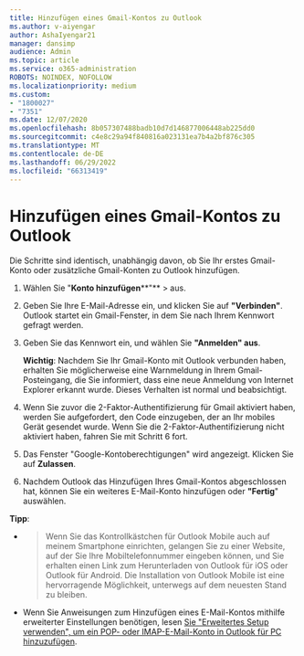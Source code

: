 ```yaml
---
title: Hinzufügen eines Gmail-Kontos zu Outlook
ms.author: v-aiyengar
author: AshaIyengar21
manager: dansimp
audience: Admin
ms.topic: article
ms.service: o365-administration
ROBOTS: NOINDEX, NOFOLLOW
ms.localizationpriority: medium
ms.custom:
- "1800027"
- "7351"
ms.date: 12/07/2020
ms.openlocfilehash: 8b057307488badb10d7d146877006448ab225dd0
ms.sourcegitcommit: c4e8c29a94f840816a023131ea7b4a2bf876c305
ms.translationtype: MT
ms.contentlocale: de-DE
ms.lasthandoff: 06/29/2022
ms.locfileid: "66313419"
---
```

# <a name="add-a-gmail-account-to-outlook"></a>Hinzufügen eines Gmail-Kontos zu Outlook

Die Schritte sind identisch, unabhängig davon, ob Sie Ihr erstes Gmail-Konto oder zusätzliche Gmail-Konten zu Outlook hinzufügen.

1. Wählen Sie "**Konto hinzufügen****"** >  aus.
1. Geben Sie Ihre E-Mail-Adresse ein, und klicken Sie auf **"Verbinden"**. Outlook startet ein Gmail-Fenster, in dem Sie nach Ihrem Kennwort gefragt werden. 
1. Geben Sie das Kennwort ein, und wählen Sie **"Anmelden" aus**.

    **Wichtig**: Nachdem Sie Ihr Gmail-Konto mit Outlook verbunden haben, erhalten Sie möglicherweise eine Warnmeldung in Ihrem Gmail-Posteingang, die Sie informiert, dass eine neue Anmeldung von Internet Explorer erkannt wurde. Dieses Verhalten ist normal und beabsichtigt.

4. Wenn Sie zuvor die 2-Faktor-Authentifizierung für Gmail aktiviert haben, werden Sie aufgefordert, den Code einzugeben, der an Ihr mobiles Gerät gesendet wurde. Wenn Sie die 2-Faktor-Authentifizierung nicht aktiviert haben, fahren Sie mit Schritt 6 fort.
1. Das Fenster "Google-Kontoberechtigungen" wird angezeigt. Klicken Sie auf **Zulassen**.
1. Nachdem Outlook das Hinzufügen Ihres Gmail-Kontos abgeschlossen hat, können Sie ein weiteres E-Mail-Konto hinzufügen oder **"Fertig**" auswählen.

**Tipp**:
- > Wenn Sie das Kontrollkästchen für Outlook Mobile auch auf meinem Smartphone einrichten, gelangen Sie zu einer Website, auf der Sie Ihre Mobiltelefonnummer eingeben können, und Sie erhalten einen Link zum Herunterladen von Outlook für iOS oder Outlook für Android. Die Installation von Outlook Mobile ist eine hervorragende Möglichkeit, unterwegs auf dem neuesten Stand zu bleiben.
- Wenn Sie Anweisungen zum Hinzufügen eines E-Mail-Kontos mithilfe erweiterter Einstellungen benötigen, lesen [Sie "Erweitertes Setup verwenden", um ein POP- oder IMAP-E-Mail-Konto in Outlook für PC hinzuzufügen](https://support.microsoft.com/office/change-or-update-email-account-settings-in-outlook-for-windows-560a9065-3c3a-4ec5-a24f-cdb9a8d622a2#bkmk_advanced).
